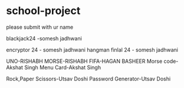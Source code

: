 # school-project
please submit with ur name

blackjack24 -somesh jadhwani 

encryptor 24 - somesh jadhwani 
hangman finlal 24 - somesh jadhwani 

UNO-RISHABH
MORSE-RISHABH
FIFA-HAGAN BASHEER
Morse code-Akshat Singh
Menu Card-Akshat Singh

Rock,Paper Scissors-Utsav Doshi
Password Generator-Utsav Doshi







